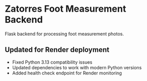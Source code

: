 # Zatorres Foot Measurement Backend

Flask backend for processing foot measurement photos.

## Updated for Render deployment
- Fixed Python 3.13 compatibility issues
- Updated dependencies to work with modern Python versions
- Added health check endpoint for Render monitoring 